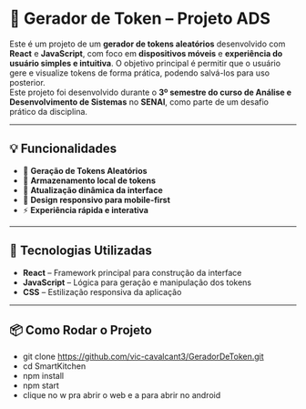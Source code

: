 # 🎈 Gerador de Token – Projeto ADS

Este é um projeto de um **gerador de tokens aleatórios** desenvolvido com **React** e **JavaScript**, com foco em **dispositivos móveis** e **experiência do usuário simples e intuitiva**.
O objetivo principal é permitir que o usuário gere e visualize tokens de forma prática, podendo salvá-los para uso posterior.  
Este projeto foi desenvolvido durante o **3º semestre do curso de Análise e Desenvolvimento de Sistemas** no **SENAI**, como parte de um desafio prático da disciplina.

---

## 💡 Funcionalidades

- 🔐 **Geração de Tokens Aleatórios**
- 💾 **Armazenamento local de tokens**
- 🔄 **Atualização dinâmica da interface**
- 🎯 **Design responsivo para mobile-first**
- ⚡ **Experiência rápida e interativa**

---

## 🚀 Tecnologias Utilizadas

- **React** – Framework principal para construção da interface
- **JavaScript** – Lógica para geração e manipulação dos tokens
- **CSS** – Estilização responsiva da aplicação

---

## 📦 Como Rodar o Projeto

- git clone https://github.com/vic-cavalcant3/GeradorDeToken.git
- cd SmartKitchen
- npm install
- npm start
- clique no w pra abrir o web e a para abrir no android

